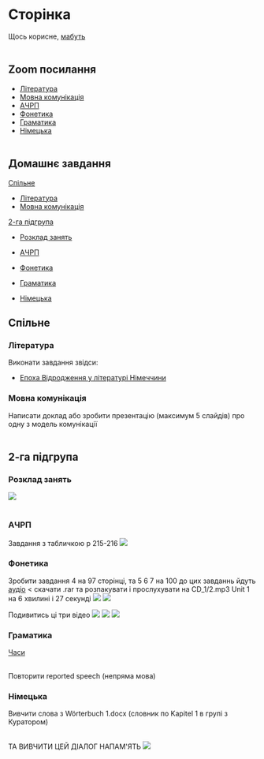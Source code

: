 # Сторінка
Щось корисне, [мабуть](https://www.youtube.com/watch?v=GFz6KqZurFY) <br> <br>

## Zoom посилання
* [Література](http://krnu.org/mod/url/view.php?id=24220)
* [Мовна комунікація](http://krnu.org/mod/url/view.php?id=29313)
* [АЧРП](http://krnu.org/mod/url/view.php?id=29123)
* [Фонетика](http://krnu.org/mod/url/view.php?id=45463)
* [Граматика](http://krnu.org/mod/url/view.php?id=29200)
* [Німецька](http://krnu.org/mod/url/view.php?id=29221) <br> <br>

## Домашнє завдання

[Спільне](#спільне)
* [Література](#література)
* [Мовна комунікація](#мовна-комунікація) <br>

<!-- [1-ша підгрупа](#1-ша-підгрупа)
* [Розклад занять](#розклад-занять) <br>

* [АЧРП](#ачрп)
* [Фонетика](#фонетика)
* [Граматика](#граматика)
* [Німецька](#німецька) <br> -->

[2-га підгрупа](#2-га-підгрупа)
* [Розклад занять](#розклaд-занять) <br>

* [АЧРП](#ачpп)
* [Фонетика](#фонетикa)
* [Граматика](#граматикa)
* [Німецька](#німецькa)

## Спільне
### Література
Виконати завдання звідси: <br>
* [Епоха Відродження у літературі Німеччини](http://krnu.org/mod/assign/view.php?id=24685)


### Мовна комунікація
Написати доклад або зробити презентацію (максимум 5 слайдів) про одну з модель комунікації <br> <br>

<!-- ## 1-ша підгрупа

### Розклад занять

### АЧРП

### Фонетика

### Граматика

### Німецька -->

## 2-га підгрупа

### Розклaд занять
![](img/tt2.jpg) <br> <br>

### АЧPП
Завдання з табличкою p 215-216 ![](img/acrp2-1.jpg)


### Фонетикa
Зробити завдання 4 на 97 сторінці, та 5 6 7 на 100 до цих завданнь йдуть [аудіо](https://drive.google.com/drive/mobile/folders/1wS6gswOli-StjoNAvlZ7RwPoZV7mU7x8) < скачати .rar та розпакувати і прослухувати на CD\_1/2.mp3 Unit 1 на 6 хвилині і  27 секунді ![](img/fn2-1.jpg) ![](img/fn2-2.jpg)

Подивитись ці три відео [![](https://i.ytimg.com/vi_webp/Ueelu-2SalU/maxresdefault.webp)](https://www.youtube.com/watch?v=Ueelu-2SalU) [![](https://i.ytimg.com/vi/-m-gudHhLxc/maxresdefault.jpg?sqp=-oaymwEmCIAKENAF8quKqQMa8AEB-AHcCIAC0AWKAgwIABABGEEgYShyMA8=&rs=AOn4CLCphE93fGM9xw_hsAB7y_ENcQp1xg)](https://m.youtube.com/watch?v=-m-gudHhLxc) [![](https://i.ytimg.com/vi_webp/4KDkHvvksAE/maxresdefault.webp)](https://m.youtube.com/watch?v=4KDkHvvksAE)

### Граматикa
[Часи](https://grammarway.com/ua/all-verb-tenses) <br> <br>

Повторити reported speech (непряма мова)

### Німецькa
Вивчити слова з Wörterbuch 1.docx (словник по Kapitel 1 в групі з Куратором) <br> <br>

ТА ВИВЧИТИ ЦЕЙ ДІАЛОГ НАПАМ'ЯТЬ ![](img/german2-2.jpg)

